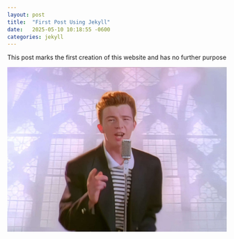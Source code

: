 ```yaml
---
layout: post
title:  "First Post Using Jekyll"
date:   2025-05-10 10:18:55 -0600
categories: jekyll
---
```

This post marks the first creation of this website and has no further purpose

<a href="https://www.youtube.com/watch?v=dQw4w9WgXcQ"><img src="/images/rr.jpg" alt="missing image"></a>
